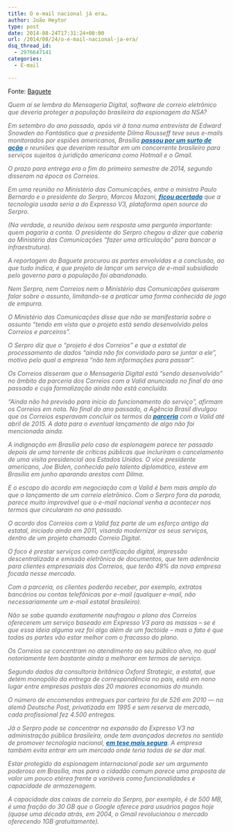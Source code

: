 ```yaml
---
title: O e-mail nacional já era…
author: João Heytor
type: post
date: 2014-08-24T17:31:24+00:00
url: /2014/08/24/o-e-mail-nacional-ja-era/
dsq_thread_id:
  - 2976647141
categories:
  - E-mail

---
```

Fonte: <a href="http://www.baguete.com.br/noticias/21/08/2014/o-e-mail-nacional-ja-era" target="_blank">Baguete</a>

_<span style="color: #666666">Quem aí se lembra do Mensageria Digital, software de correio eletrônico que deveria proteger a população brasileira da espionagem da NSA? </span>_

<p style="color: #666666">
  <em>Em setembro do ano passado, após vir à tona numa entrevista de Edward Snowden ao Fantástico que a presidente Dilma Rousseff teve seus e-mails monitorados por espiões americanos, Brasília <a style="font-weight: bold;font-style: inherit;color: #0561a6" href="http://www.baguete.com.br/noticias/02/09/2013/correios-preparam-servico-de-e-mail" target="_blank">passou por um surto de ação</a> e reuniões que deveriam resultar em um concorrente brasileiro para serviços sujeitos à juridição americana como Hotmail e o Gmail.</em>
</p>

<p style="color: #666666">
  <em>O prazo para entrega era o fim do primeiro semestre de 2014, segundo disseram na época os Correios. </em>
</p>

<p style="color: #666666">
  <em>Em uma reunião no Ministério das Comunicações, entre o ministro Paulo Bernardo e o presidente do Serpro, Marcos Mazoni, <a style="font-weight: bold;font-style: inherit;color: #0561a6" href="http://www.baguete.com.br/noticias/25/09/2013/e-mail-gratis-dos-correios-sera-do-serpro" target="_blank">ficou acertado</a> que a tecnologia usada seria a do Expresso V3, plataforma open source do Serpro.</em>
</p>

<p style="color: #666666">
  <em>(Na verdade, a reunião deixou sem resposta uma pergunta importante: quem pagaria a conta. O presidente do Serpro chegou a dizer que caberia ao Ministério das Comunicações “fazer uma articulação” para bancar a infraestrutura).</em>
</p>

<p style="color: #666666">
  <em>A reportagem do Baguete procurou as partes envolvidas e a conclusão, ao que tudo indica, é que projeto de lançar um serviço de e-mail subsidiado pelo governo para a população foi abandonado.</em>
</p>

<p style="color: #666666">
  <em>Nem Serpro, nem Correios nem o Ministério das Comunicações quiseram falar sobre o assunto, limitando-se a praticar uma forma conhecida de jogo de empurra.</em>
</p>

<p style="color: #666666">
  <em>O Ministério das Comunicações disse que não se manifestaria sobre o assunto “tendo em vista que o projeto está sendo desenvolvido pelos Correios e parceiros”.</em>
</p>

<p style="color: #666666">
  <em>O Serpro diz que o “projeto é dos Correios&#8221; e que a estatal de processamento de dados &#8220;ainda não foi convidado para se juntar a ele&#8221;, motivo pelo qual a empresa &#8220;não tem informações para passar&#8221;.</em>
</p>

<p style="color: #666666">
  <em>Os Correios disseram que o Mensageria Digital está “sendo desenvolvido” no âmbito da parceria dos Correios com a Valid anunciada no final do ano passado e cuja formalização ainda não está concluída. </em>
</p>

<p style="color: #666666">
  <em>“Ainda não há previsão para início do funcionamento do serviço”, afirmam os Correios em nota. No final do ano passado, a Agência Brasil divulgou que os Correios esperavam concluir os termos da <a style="font-weight: bold;font-style: inherit;color: #0561a6" href="http://www.baguete.com.br/noticias/03/12/2013/correios-firmam-parceria-com-valid" target="_blank">parceria</a> com a Valid até abril de 2015. A data para o eventual lançamento de algo não foi mencionada ainda.</em>
</p>

<p style="color: #666666">
  <em>A indignação em Brasília pelo caso de espionagem parece ter passado depois de uma torrente de críticas públicas que incluríram o cancelamento de uma visita presidencial aos Estados Unidos. O vice presidente americano, Joe Biden, conhecido pelo talento diplomático, esteve em Brasília em junho aparando arestas com Dilma.</em>
</p>

<p style="color: #666666">
  <em>E o escopo do acordo em negociação com a Valid é bem mais amplo do que o lançamento de um correio eletrônico. Com o Serpro fora da parada, parece muito improvável que o e-mail nacional venha a acontecer nos termos que circularam no ano passado.</em>
</p>

<p style="color: #666666">
  <em>O acordo dos Correios com a Valid faz parte de um esforço antigo da estatal, iniciado ainda em 2011, visando modernizar os seus serviços, dentro de um projeto chamado Correio Digital. </em>
</p>

<p style="color: #666666">
  <em>O foco é prestar serviços como certificação digital, impressão descentralizada e emissão eletrônica de documentos, que tem aderência para clientes empresariais dos Correios, que terão 49% da nova empresa focada nesse mercado.</em>
</p>

<p style="color: #666666">
  <em>Com a parceria, os clientes poderão receber, por exemplo, extratos bancários ou contas telefônicas por e-mail (qualquer e-mail, não necessariamente um e-mail estatal brasileiro). </em>
</p>

<p style="color: #666666">
  <em>Não se sabe quando exatamente naufragou o plano dos Correios oferecerem um serviço baseado em Expresso V3 para as massas &#8211; se é que essa ideia alguma vez foi algo além de um factóide &#8211; mas o fato é que todas as partes vão estar melhor com o fracasso do plano.</em>
</p>

<p style="color: #666666">
  <em>Os Correios se concentram no atendimento ao seu público alvo, no qual notoriamente tem bastante ainda a melhorar em termos de serviço. </em>
</p>

<p style="color: #666666">
  <em>Segundo dados da consultoria britânica Oxford Strategic, a estatal, que detém monopólio da entrega de correspondência no país, está em nono lugar entre empresas postais das 20 maiores economias do mundo.</em>
</p>

<p style="color: #666666">
  <em>O número de encomendas entregues por carteiro foi de 526 em 2010 — na alemã Deutsche Post, privatizada em 1995 e sem reserva de mercado, cada profissional fez 4.500 entregas.</em>
</p>

<p style="color: #666666">
  <em>Já o Serpro pode se concentrar na expansão do Expresso V3 na administração pública brasileira, onde tem avançados decretos no sentido de promover tecnologia nacional, <a style="font-weight: bold;font-style: inherit;color: #0561a6" href="http://www.baguete.com.br/noticias/30/05/2014/e-mail-nacional-tera-backdoor" target="_blank">em tese mais segura</a>. A empresa também evita entrar em um mercado onde teria todas de se dar mal. </em>
</p>

<p style="color: #666666">
  <em>Estar protegido da espionagem internacional pode ser um argumento poderoso em Brasília, mas para o cidadão comum parece uma proposta de valor um pouco etérea frente a variáveis como funcionalidades e capacidade de armazenagem.</em>
</p>

<p style="color: #666666">
  <em>A capacidade das caixas de correio do Serpro, por exemplo, é de 500 MB, é uma fração do 30 GB que o Google oferece para usuários pagos hoje (quase uma década atrás, em 2004, o Gmail revolucionou o mercado oferecendo 1GB gratuitamente).</em>
</p>